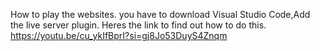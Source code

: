 How to play the websites. you have to download Visual Studio Code,Add the live server plugin. Heres the link to find out how to do this.  https://youtu.be/cu_ykIfBprI?si=gj8Jo53DuyS4Znqm
